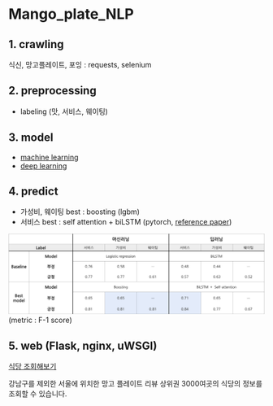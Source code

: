 # Mango_plate_NLP




## 1. crawling

식신, 망고플레이트, 포잉 : requests, selenium


## 2. preprocessing

- labeling (맛, 서비스, 웨이팅)

## 3. model

- [machine learning](https://github.com/krisuety/Mango_plate_NLP/tree/master/model/machine_learning)
- [deep learning](https://github.com/krisuety/Mango_plate_NLP/tree/master/model/deep_learning)

## 4. predict

- 가성비, 웨이팅 best : boosting (lgbm)
- 서비스 best : self attention + biLSTM (pytorch, [reference paper](https://arxiv.org/pdf/1703.03130.pdf))


![image](material/result_NLP.png)
(metric : F-1 score)

## 5. web (Flask, nginx, uWSGI)

[식당 조회해보기](http://15.164.204.219)

강남구를 제외한 서울에 위치한 망고 플레이트 리뷰 상위권 3000여곳의 식당의 정보를 조회할 수 있습니다.
